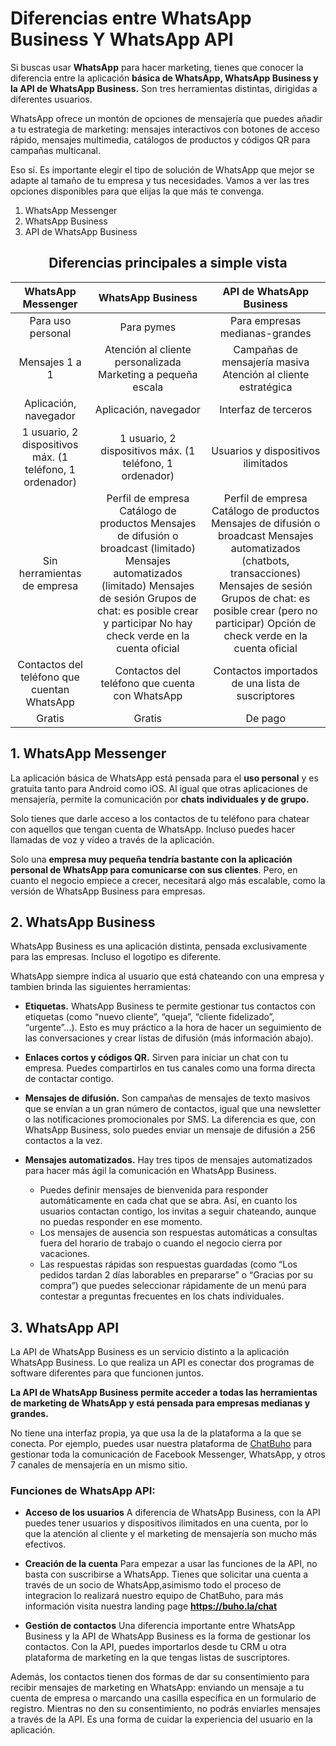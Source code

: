 # Diferencias entre WhatsApp Business Y WhatsApp API

Si buscas usar **WhatsApp** para hacer marketing, tienes que conocer la diferencia entre la aplicación **básica de WhatsApp, WhatsApp Business y la API de WhatsApp Business.** Son tres herramientas distintas, dirigidas a diferentes usuarios.

WhatsApp ofrece un montón de opciones de mensajería que puedes añadir a tu estrategia de marketing: mensajes interactivos con botones de acceso rápido, mensajes multimedia, catálogos de productos y códigos QR para campañas multicanal. 

Eso sí. Es importante elegir el tipo de solución de WhatsApp que mejor se adapte al tamaño de tu empresa y tus necesidades. Vamos a ver las tres opciones disponibles para que elijas la que más te convenga.

1. WhatsApp Messenger
2. WhatsApp Business
3. API de WhatsApp Business

## <center> Diferencias principales a simple vista</center>

|                    WhatsApp Messenger                    	|                                                                                                        WhatsApp Business                                                                                                       	|                                                                                                            API de WhatsApp Business                                                                                                            	|
|:--------------------------------------------------------:	|:------------------------------------------------------------------------------------------------------------------------------------------------------------------------------------------------------------------------------:	|:----------------------------------------------------------------------------------------------------------------------------------------------------------------------------------------------------------------------------------------------:	|
|                     Para uso personal                    	|                                                                                                           Para pymes                                                                                                           	|                                                                                                         Para empresas medianas-grandes                                                                                                         	|
|                      Mensajes 1 a 1                      	|                                                                                  Atención al cliente personalizada Marketing a pequeña escala                                                                                  	|                                                                                          Campañas de mensajería masiva Atención al cliente estratégica                                                                                         	|
|                   Aplicación, navegador                  	|                                                                                                      Aplicación, navegador                                                                                                     	|                                                                                                              Interfaz de terceros                                                                                                              	|
| 1 usuario, 2 dispositivos máx. (1 teléfono, 1 ordenador) 	|                                                                                    1 usuario, 2 dispositivos máx. (1 teléfono, 1 ordenador)                                                                                    	|                                                                                                       Usuarios y dispositivos ilimitados                                                                                                       	|
|                Sin herramientas de empresa               	| Perfil de empresa Catálogo de productos Mensajes de difusión o broadcast (limitado) Mensajes automatizados (limitado) Mensajes de sesión Grupos de chat: es posible crear y participar No hay check verde en la cuenta oficial 	| Perfil de empresa Catálogo de productos Mensajes de difusión o broadcast  Mensajes automatizados (chatbots, transacciones) Mensajes de sesión Grupos de chat: es posible crear (pero no participar) Opción de check verde en la cuenta oficial 	|
|        Contactos del teléfono que cuentan WhatsApp       	|                                                                                         Contactos del teléfono que cuenta con WhatsApp                                                                                         	|                                                                                                Contactos importados de una lista de suscriptores                                                                                               	|
|                          Gratis                          	|                                                                                                             Gratis                                                                                                             	|                                                                                                                     De pago                                                                                                                    	|

## 1. WhatsApp Messenger
La aplicación básica de WhatsApp está pensada para el **uso personal** y es gratuita tanto para Android como iOS. Al igual que otras aplicaciones de mensajería, permite la comunicación por **chats individuales y de grupo.**


Solo tienes que darle acceso a los contactos de tu teléfono para chatear con aquellos que tengan cuenta de WhatsApp. Incluso puedes hacer llamadas de voz y vídeo a través de la aplicación.

Solo una **empresa muy pequeña tendría bastante con la aplicación personal de WhatsApp para comunicarse con sus clientes**. Pero, en cuanto el negocio empiece a crecer, necesitará algo más escalable, como la versión de WhatsApp Business para empresas.

## 2. WhatsApp Business
WhatsApp Business es una aplicación distinta, pensada exclusivamente para las empresas. Incluso el logotipo es diferente.



WhatsApp siempre indica al usuario que está chateando con una empresa y tambien brinda las siguientes herramientas:

* **Etiquetas.** WhatsApp Business te permite gestionar tus contactos con etiquetas (como “nuevo cliente”, “queja”, “cliente fidelizado”, “urgente”…). Esto es muy práctico a la hora de hacer un seguimiento de las conversaciones y crear listas de difusión (más información abajo).
* **Enlaces cortos y códigos QR.** Sirven para iniciar un chat con tu empresa. Puedes compartirlos en tus canales como una forma directa de contactar contigo.
* **Mensajes de difusión.** Son campañas de mensajes de texto masivos que se envían a un gran número de contactos, igual que una newsletter o las notificaciones promocionales por SMS. La diferencia es que, con WhatsApp Business, solo puedes enviar un mensaje de difusión a 256 contactos a la vez. 
* **Mensajes automatizados.** Hay tres tipos de mensajes automatizados para hacer más ágil la comunicación en WhatsApp Business.

  * Puedes definir mensajes de bienvenida para responder automáticamente en cada chat que se abra. Así, en cuanto los usuarios contactan contigo, los invitas a seguir chateando, aunque no puedas responder en ese momento.
  * Los mensajes de ausencia son respuestas automáticas a consultas fuera del horario de trabajo o cuando el negocio cierra por vacaciones.
  * Las respuestas rápidas son respuestas guardadas (como “Los pedidos tardan 2 días laborables en prepararse” o “Gracias por su compra”) que puedes seleccionar rápidamente de un menú para contestar a preguntas frecuentes en los chats individuales.

## 3. WhatsApp API
La API de WhatsApp Business es un servicio distinto a la aplicación WhatsApp Business. Lo que realiza un API es conectar dos programas de software diferentes para que funcionen juntos. 

**La API de WhatsApp Business permite acceder a todas las herramientas de marketing de WhatsApp y está pensada para empresas medianas y grandes.**

No tiene una interfaz propia, ya que usa la de la plataforma a la que se conecta.  Por ejemplo, puedes usar nuestra plataforma de [ChatBuho](#) para gestionar toda la comunicación de Facebook Messenger, WhatsApp, y otros  7 canales de mensajería en un mismo sitio.

### Funciones de WhatsApp API:

* **Acceso de los usuarios**
A diferencia de WhatsApp Business, con la API puedes tener usuarios y dispositivos ilimitados en una cuenta, por lo que la atención al cliente y el marketing de mensajería son mucho más efectivos.

* **Creación de la cuenta**
Para empezar a usar las funciones de la API, no basta con suscribirse a WhatsApp. Tienes que solicitar una cuenta a través de un socio de WhatsApp,asimismo todo el proceso de integracion lo realizará nuestro equipo de ChatBuho, para más información visita nuestra landing page **https://buho.la/chat**

* **Gestión de contactos** 
Una diferencia importante entre WhatsApp Business y la API de WhatsApp Business es la forma de gestionar los contactos. Con la API, puedes importarlos desde tu CRM u otra plataforma de marketing en la que tengas listas de suscriptores. 

Además, los contactos tienen dos formas de dar su consentimiento para recibir mensajes de marketing en WhatsApp: enviando un mensaje a tu cuenta de empresa o marcando una casilla específica en un formulario de registro. Mientras no den su consentimiento, no podrás enviarles mensajes a través de la API. Es una forma de cuidar la experiencia del usuario en la aplicación.

